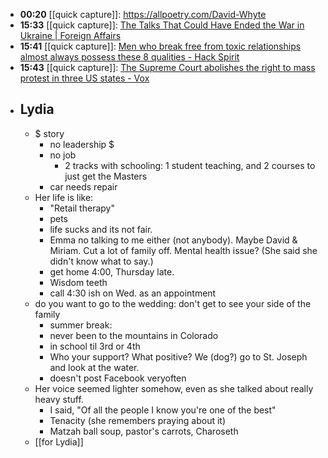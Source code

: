 - **00:20** [[quick capture]]:  https://allpoetry.com/David-Whyte
- **15:33** [[quick capture]]:  [The Talks That Could Have Ended the War in Ukraine | Foreign Affairs](https://www.foreignaffairs.com/ukraine/talks-could-have-ended-war-ukraine)
- **15:41** [[quick capture]]:  [Men who break free from toxic relationships almost always possess these 8 qualities - Hack Spirit](https://hackspirit.com/men-who-break-free-from-toxic-relationships-almost-always-possess-these-qualities/)
- **15:43** [[quick capture]]:  [The Supreme Court abolishes the right to mass protest in three US states - Vox](https://www.vox.com/scotus/24080080/supreme-court-mckesson-doe-first-amendment-protest-black-lives-matter)
- ## Lydia
	- $ story
		- no leadership $
		- no job
			- 2 tracks with schooling: 1 student teaching, and 2 courses to just get the Masters
		- car needs repair
	- Her life is like:
		- "Retail therapy"
		- pets
		- life sucks and its not fair.
		- Emma no talking to me either (not anybody). Maybe David & Miriam. Cut a lot of family off. Mental health issue? (She said she didn't know what to say.)
		- get home 4:00, Thursday late.
		- Wisdom teeth
		- call 4:30 ish on Wed. as an appointment
	- do you want to go to the wedding: don't get to see your side of the family
		- summer break:
		- never been to the mountains in Colorado
		- in school til 3rd or 4th
		- Who your support? What positive? We (dog?) go to St. Joseph and look at the water.
		- doesn't post Facebook veryoften
	- Her voice seemed lighter somehow, even as she talked about really heavy stuff.
		- I said, "Of all the people I know you're one of the best"
		- Tenacity (she remembers praying about it)
		- Matzah ball soup, pastor's carrots, Charoseth
	- [[for Lydia]]